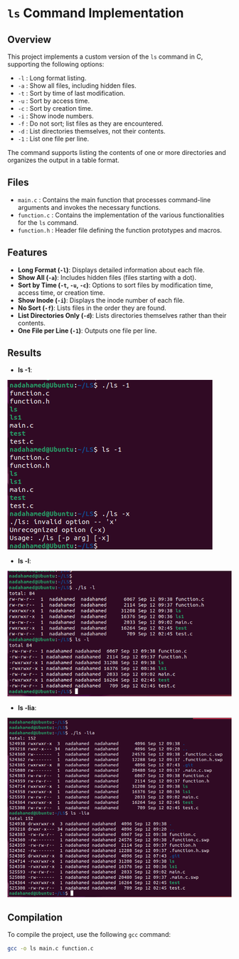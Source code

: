 
# `ls` Command Implementation

## Overview

This project implements a custom version of the `ls` command in C, supporting the following options:

- `-l` : Long format listing.
- `-a` : Show all files, including hidden files.
- `-t` : Sort by time of last modification.
- `-u` : Sort by access time.
- `-c` : Sort by creation time.
- `-i` : Show inode numbers.
- `-f` : Do not sort; list files as they are encountered.
- `-d` : List directories themselves, not their contents.
- `-1` : List one file per line.

The command supports listing the contents of one or more directories and organizes the output in a table format.

## Files

- `main.c` : Contains the main function that processes command-line arguments and invokes the necessary functions.
- `function.c` : Contains the implementation of the various functionalities for the `ls` command.
- `function.h` : Header file defining the function prototypes and macros.

## Features

- **Long Format (`-l`)**: Displays detailed information about each file.
- **Show All (`-a`)**: Includes hidden files (files starting with a dot).
- **Sort by Time (`-t`, `-u`, `-c`)**: Options to sort files by modification time, access time, or creation time.
- **Show Inode (`-i`)**: Displays the inode number of each file.
- **No Sort (`-f`)**: Lists files in the order they are found.
- **List Directories Only (`-d`)**: Lists directories themselves rather than their contents.
- **One File per Line (`-1`)**: Outputs one file per line.

## Results

- **ls -1**:
  
![My Image](ls-1.png)

- **ls -l**:
  
![My Image](ls-l.png)

- **ls -lia**:
  
![My Image](ls-lia.png)


## Compilation

To compile the project, use the following `gcc` command:

```sh
gcc -o ls main.c function.c
